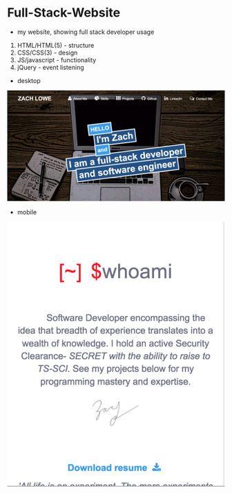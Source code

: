# Full-Stack-Website
* my website, showing full stack developer usage

1. HTML/HTML(5) - structure
1. CSS/CSS(3) - design
1. JS/javascript - functionality
1. jQuery - event listening


* desktop

![alt text](./assets/images/desktop.png)

* mobile

![alt text](./assets/images/phone.png)